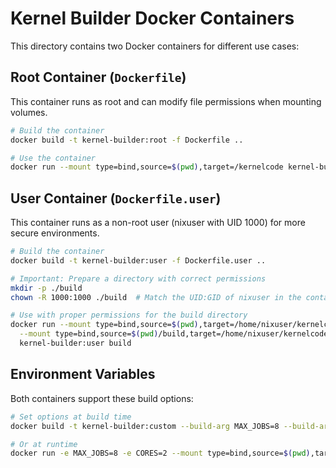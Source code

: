 # Kernel Builder Docker Containers

This directory contains two Docker containers for different use cases:

## Root Container (`Dockerfile`)

This container runs as root and can modify file permissions when mounting volumes.

```bash
# Build the container
docker build -t kernel-builder:root -f Dockerfile ..

# Use the container
docker run --mount type=bind,source=$(pwd),target=/kernelcode kernel-builder:root build
```

## User Container (`Dockerfile.user`)

This container runs as a non-root user (nixuser with UID 1000) for more secure environments.

```bash
# Build the container
docker build -t kernel-builder:user -f Dockerfile.user ..

# Important: Prepare a directory with correct permissions
mkdir -p ./build
chown -R 1000:1000 ./build  # Match the UID:GID of nixuser in the container

# Use with proper permissions for the build directory
docker run --mount type=bind,source=$(pwd),target=/home/nixuser/kernelcode \
  --mount type=bind,source=$(pwd)/build,target=/home/nixuser/kernelcode/build \
  kernel-builder:user build
```

## Environment Variables

Both containers support these build options:

```bash
# Set options at build time
docker build -t kernel-builder:custom --build-arg MAX_JOBS=8 --build-arg CORES=2 -f Dockerfile ..

# Or at runtime
docker run -e MAX_JOBS=8 -e CORES=2 --mount type=bind,source=$(pwd),target=/kernelcode kernel-builder:root build
```

